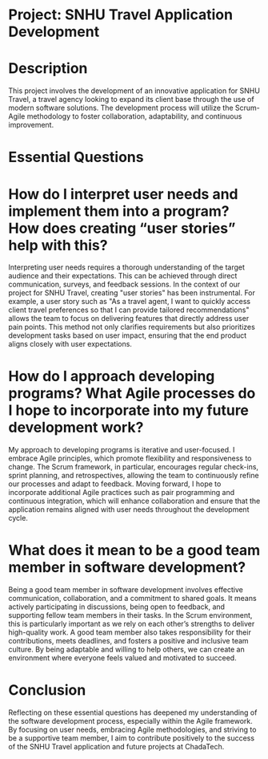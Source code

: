 # Project: SNHU Travel Application Development
# Description
This project involves the development of an innovative application for SNHU Travel, a travel agency looking to expand its client base through the use of modern software solutions. The development process will utilize the Scrum-Agile methodology to foster collaboration, adaptability, and continuous improvement.

# Essential Questions

# How do I interpret user needs and implement them into a program? How does creating “user stories” help with this?
Interpreting user needs requires a thorough understanding of the target audience and their expectations. This can be achieved through direct communication, surveys, and feedback sessions. In the context of our project for SNHU Travel, creating "user stories" has been instrumental. For example, a user story such as "As a travel agent, I want to quickly access client travel preferences so that I can provide tailored recommendations" allows the team to focus on delivering features that directly address user pain points. This method not only clarifies requirements but also prioritizes development tasks based on user impact, ensuring that the end product aligns closely with user expectations.

# How do I approach developing programs? What Agile processes do I hope to incorporate into my future development work?
My approach to developing programs is iterative and user-focused. I embrace Agile principles, which promote flexibility and responsiveness to change. The Scrum framework, in particular, encourages regular check-ins, sprint planning, and retrospectives, allowing the team to continuously refine our processes and adapt to feedback. Moving forward, I hope to incorporate additional Agile practices such as pair programming and continuous integration, which will enhance collaboration and ensure that the application remains aligned with user needs throughout the development cycle.

# What does it mean to be a good team member in software development?
Being a good team member in software development involves effective communication, collaboration, and a commitment to shared goals. It means actively participating in discussions, being open to feedback, and supporting fellow team members in their tasks. In the Scrum environment, this is particularly important as we rely on each other’s strengths to deliver high-quality work. A good team member also takes responsibility for their contributions, meets deadlines, and fosters a positive and inclusive team culture. By being adaptable and willing to help others, we can create an environment where everyone feels valued and motivated to succeed.

# Conclusion
Reflecting on these essential questions has deepened my understanding of the software development process, especially within the Agile framework. By focusing on user needs, embracing Agile methodologies, and striving to be a supportive team member, I aim to contribute positively to the success of the SNHU Travel application and future projects at ChadaTech.
